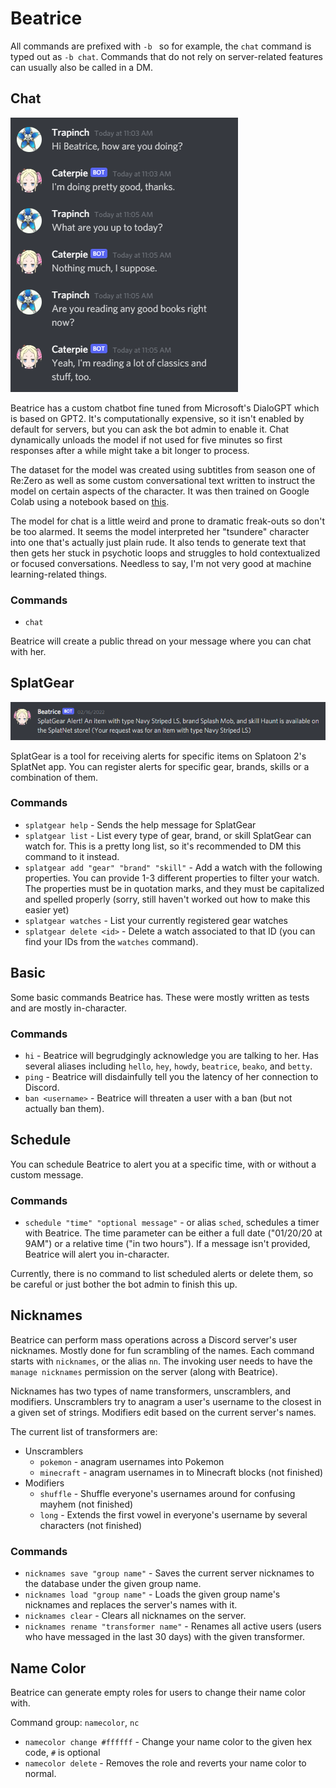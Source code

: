 # Beatrice

All commands are prefixed with `-b ` so for example, the `chat` command is typed out as `-b chat`. 
Commands that do not rely on server-related features can usually also be called in a DM.

## Chat

![chat image](chat.png)

Beatrice has a custom chatbot fine tuned from Microsoft's DialoGPT which is based on GPT2. 
It's computationally expensive, so it isn't enabled by default for servers, but you can 
ask the bot admin to enable it. Chat dynamically unloads the model if not used for five minutes so 
first responses after a while might take a bit longer to process.

The dataset for the model was created using subtitles from season one of Re:Zero as well as some custom conversational 
text written to instruct the model on certain aspects of the character. It was then trained on Google 
Colab using a notebook based on [this](https://github.com/RuolinZheng08/twewy-discord-chatbot).

The model for chat is a little weird and prone to dramatic freak-outs so don't be too alarmed. It seems 
the model interpreted her "tsundere" character into one that's actually just plain rude. 
It also tends to generate text that then gets her stuck in psychotic loops and struggles to hold contextualized 
or focused conversations. Needless to say, I'm not very good 
at machine learning-related things.

### Commands

- `chat`

Beatrice will create a public thread on your message where you can chat with her.

## SplatGear

![splatgear](splatgear.png)

SplatGear is a tool for receiving alerts for specific items on Splatoon 2's SplatNet app. You 
can register alerts for specific gear, brands, skills or a combination of them.

### Commands

- `splatgear help` - Sends the help message for SplatGear
- `splatgear list` - List every type of gear, brand, or skill SplatGear can watch for. This is a 
pretty long list, so it's recommended to DM this command to it instead.
- `splatgear add "gear" "brand" "skill"` - Add a watch with the following properties. You can provide 
1-3 different properties to filter your watch. The properties must be in quotation marks, and they must 
be capitalized and spelled properly (sorry, still haven't worked out how to make this easier yet)
- `splatgear watches` - List your currently registered gear watches
- `splatgear delete <id>` - Delete a watch associated to that ID (you can find your IDs from the `watches` command).

## Basic

Some basic commands Beatrice has. These were mostly written as tests and are mostly in-character.

### Commands

- `hi` - Beatrice will begrudgingly acknowledge you are talking to her. Has several aliases including `hello`, 
`hey`, `howdy`, `beatrice`, `beako`, and `betty`.
- `ping` - Beatrice will disdainfully tell you the latency of her connection to Discord.
- `ban <username>` - Beatrice will threaten a user with a ban (but not actually ban them).

## Schedule

You can schedule Beatrice to alert you at a specific time, with or without a custom message.

### Commands

- `schedule "time" "optional message"` - or alias `sched`, schedules a timer with Beatrice. The time parameter 
can be either a full date ("01/20/20 at 9AM") or a relative time ("in two hours"). If a message isn't provided, 
Beatrice will alert you in-character.

Currently, there is no command to list scheduled alerts or delete them, so be careful or just bother 
the bot admin to finish this up.

## Nicknames

Beatrice can perform mass operations across a Discord server's user nicknames. Mostly done for fun scrambling 
of the names. Each command starts with `nicknames`, or the alias `nn`. The invoking user needs to have the 
`manage nicknames` permission on the server (along with Beatrice).

Nicknames has two types of name transformers, unscramblers, and modifiers. Unscramblers try to anagram 
a user's username to the closest in a given set of strings. Modifiers edit based on the current server's 
names.

The current list of transformers are:

- Unscramblers
  - `pokemon` - anagram usernames into Pokemon
  - `minecraft` - anagram usernames in to Minecraft blocks (not finished)
- Modifiers
  - `shuffle` - Shuffle everyone's usernames around for confusing mayhem (not finished)
  - `long` - Extends the first vowel in everyone's username by several characters (not finished)

### Commands

- `nicknames save "group name"` - Saves the current server nicknames to the database under the given group name.
- `nicknames load "group name"` - Loads the given group name's nicknames and replaces the server's names with it.
- `nicknames clear` - Clears all nicknames on the server.
- `nicknames rename "transformer name"` - Renames all active users (users who have messaged in the last 30 days) 
with the given transformer.

## Name Color

Beatrice can generate empty roles for users to change their name color with.

Command group: `namecolor`, `nc`

- `namecolor change #ffffff` - Change your name color to the given hex code, `#` is optional
- `namecolor delete` - Removes the role and reverts your name color to normal.

